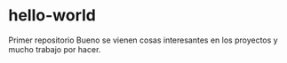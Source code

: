 # hello-world
Primer repositorio
Bueno se vienen cosas interesantes en los proyectos y mucho trabajo por hacer.

